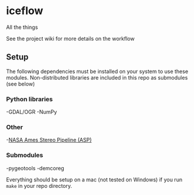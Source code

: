 # iceflow #
All the things

See the project wiki for more details on the workflow

## Setup ##
The following dependencies must be installed on your system to use these modules. Non-distributed libraries are included in this repo as submodules (see below)

### Python libraries ###
-GDAL/OGR
-NumPy

### Other ###
-[NASA Ames Stereo Pipeline (ASP)](https://ti.arc.nasa.gov/tech/asr/intelligent-robotics/ngt/stereo/)

### Submodules ###
-pygeotools
-demcoreg

Everything should be setup on a mac (not tested on Windows) if you run
`make`
in your repo directory.




